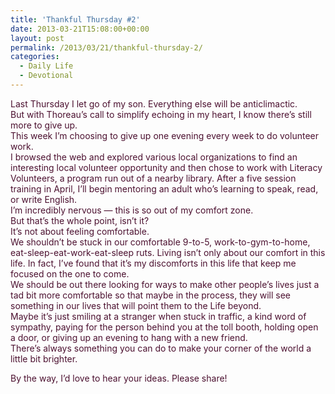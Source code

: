 ```yaml
---
title: 'Thankful Thursday #2'
date: 2013-03-21T15:08:00+00:00
layout: post
permalink: /2013/03/21/thankful-thursday-2/
categories:
  - Daily Life
  - Devotional
---
```

<div style="color: #4c1130;">
  Last Thursday I let go of my son. Everything else will be anticlimactic.
</div>

<div style="color: #4c1130;">
  But with Thoreau&#8217;s call to simplify echoing in my heart, I know there&#8217;s still more to give up.
</div>

<div style="color: #4c1130;">
</div>

<div style="color: #4c1130;">
  This week I&#8217;m choosing to give up one evening every week to do volunteer work.
</div>

<div style="color: #4c1130;">
  I browsed the web and explored various local organizations to find an interesting local volunteer opportunity and then chose to work with Literacy Volunteers, a program run out of a nearby library. After a five session training in April, I&#8217;ll begin mentoring an adult who&#8217;s learning to speak, read, or write English.
</div>

<div style="color: #4c1130;">
</div>

<div style="color: #4c1130;">
  I&#8217;m incredibly nervous &#8212; this is so out of my comfort zone.
</div>

<div style="color: #4c1130;">
  But that&#8217;s the whole point, isn&#8217;t it?
</div>

<div style="color: #4c1130;">
</div>

<div style="color: #4c1130;">
  It&#8217;s not about feeling comfortable.
</div>

<div style="color: #4c1130;">
  We shouldn&#8217;t be stuck in our comfortable 9-to-5, work-to-gym-to-home, eat-sleep-eat-work-eat-sleep ruts. Living isn&#8217;t only about our comfort in this life. In fact, I&#8217;ve found that it&#8217;s my discomforts in this life that keep me focused on the one to come.
</div>

<div style="color: #4c1130;">
</div>

<div style="color: #4c1130;">
  We should be out there looking for ways to make other people&#8217;s lives just a tad bit more comfortable so that maybe in the process, they will see something in our lives that will point them to the Life beyond.
</div>

<div style="color: #4c1130;">
</div>

<div style="color: #4c1130;">
  Maybe it&#8217;s just smiling at a stranger when stuck in traffic, a kind word of sympathy, paying for the person behind you at the toll booth, holding open a door, or giving up an evening to hang with a new friend.
</div>

<div style="color: #4c1130;">
</div>

<div style="color: #4c1130;">
  There&#8217;s always something you can do to make your corner of the world a little bit brighter.
</div>

<div style="color: #4c1130;">
</div>

<span style="color: #4c1130;">By the way, I&#8217;d love to hear your ideas. Please share!</span>